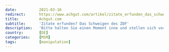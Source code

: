 ```yaml
---
date:          2021-03-16
redirect:      https://www.achgut.com/artikel/zitate_erfunden_das_schweigen_des_zdf
title:         Achgut.com
subtitle:      'Zitate erfunden? Das Schweigen des ZDF'
description:   'Bitte halten Sie einen Moment inne und stellen sich vor, was das ZDF wohl dazu zu sagen haben mag, dass der vom ZDF interviewte, weltweit anerkannte Wissenschaftler Prof. Dr. Prof. E.h. Dr. h. c. Roland Wiesendanger dem ZDF-„Faktenchecker“ vorwirft, sich die ihm in den Mund gelegten Zitate einfach ausgedacht zu haben – just so, wie Spiegel-Reporter Claas Relotius das zu tun pflegte. Aber lesen Sie selbst.'
country:       [DE]
categories:    [MSM]
tags:          [manipulation]
---
```

